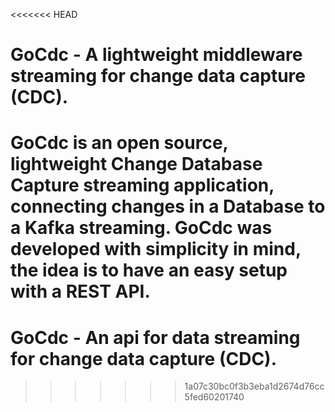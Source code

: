 <<<<<<< HEAD
# GoCdc - A lightweight middleware streaming for change data capture (CDC).

GoCdc is an open source, lightweight __Change Database Capture__ streaming application, connecting changes in a Database to a Kafka streaming.
GoCdc was developed with simplicity in mind, the idea is to have an easy setup with a REST API. 
=======
# GoCdc - An api for data streaming for change data capture (CDC).
>>>>>>> 1a07c30bc0f3b3eba1d2674d76cc5fed60201740

